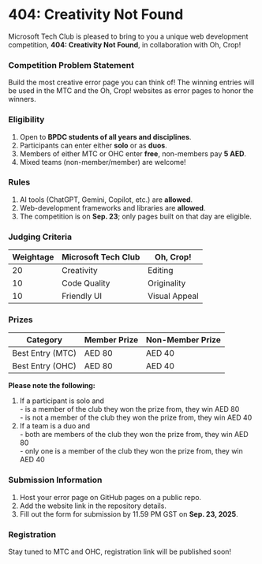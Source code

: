 <h1 id="creativity-not-found">404: Creativity Not Found</h1>
<p>Microsoft Tech Club is pleased to bring to you a unique web development competition, <strong>404: Creativity Not Found</strong>, in collaboration with Oh, Crop!</p>
<h3 id="competition-problem-statement">Competition Problem Statement</h3>
<p>Build the most creative error page you can think of! The winning entries will be used in the MTC and the Oh, Crop! websites as error pages to honor the winners.</p>
<h3 id="eligibility">Eligibility</h3>
<ol>
<li>Open to <strong>BPDC students of all years and disciplines</strong>.</li>
<li>Participants can enter either <strong>solo</strong> or as <strong>duos</strong>.</li>
<li>Members of either MTC or OHC enter <strong>free</strong>, non-members pay <strong>5 AED</strong>.</li>
<li>Mixed teams (non-member/member) are welcome!</li>
</ol>
<h3 id="rules">Rules</h3>
<ol>
<li>AI tools (ChatGPT, Gemini, Copilot, etc.) are <strong>allowed</strong>.</li>
<li>Web-development frameworks and libraries are <strong>allowed</strong>.</li>
<li>The competition is on <strong>Sep. 23</strong>; only pages built on that day are eligible.</li>
</ol>
<h3 id="judging-criteria">Judging Criteria</h3>

<table>
<thead>
<tr>
<th>Weightage</th>
<th>Microsoft Tech Club</th>
<th>Oh, Crop!</th>
</tr>
</thead>
<tbody>
<tr>
<td>20</td>
<td>Creativity</td>
<td>Editing</td>
</tr>
<tr>
<td>10</td>
<td>Code Quality</td>
<td>Originality</td>
</tr>
<tr>
<td>10</td>
<td>Friendly UI</td>
<td>Visual Appeal</td>
</tr>
</tbody>
</table><h3 id="prizes">Prizes</h3>

<table>
<thead>
<tr>
<th>Category</th>
<th>Member Prize</th>
<th>Non-Member Prize</th>
</tr>
</thead>
<tbody>
<tr>
<td>Best Entry (MTC)</td>
<td>AED 80</td>
<td>AED 40</td>
</tr>
<tr>
<td>Best Entry (OHC)</td>
<td>AED 80</td>
<td>AED 40</td>
</tr>
</tbody>
</table><p><strong>Please note the following:</strong></p>
<ol>
<li>If a participant is solo and<br>
- is a member of the club they won the prize from, they win AED 80<br>
- is not a member of the club they won the prize from, they win AED 40</li>
<li>If a team is a duo and<br>
- both are members of the club they won the prize from, they win AED 80<br>
- only one is a member of the club they won the prize from, they win AED 40</li>
</ol>
<h3 id="submission-information">Submission Information</h3>
<ol>
<li>Host your error page on GitHub pages on a public repo.</li>
<li>Add the website link in the repository details.</li>
<li>Fill out the form for submission by 11.59 PM GST on <strong>Sep. 23, 2025</strong>.</li>
</ol>
<h3 id="registration">Registration</h3>
<p>Stay tuned to MTC and OHC, registration link will be published soon!</p>

